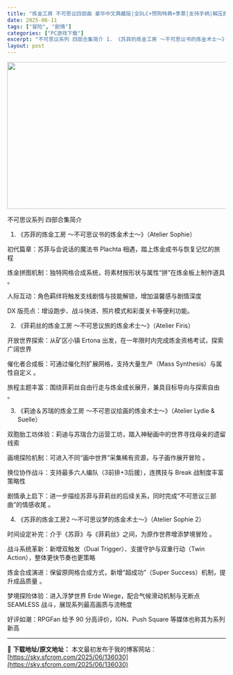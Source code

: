 ```yaml
---
title: "炼金工房 不可思议四部曲 豪华中文典藏版|全DLC+预购特典+季票|支持手柄|解压即玩|"
date: 2025-06-11
tags: ["冒险", "剧情"]
categories: ["PC游戏下载"]
excerpt: "不可思议系列 四部合集简介 1. 《苏菲的炼金工房 ～不可思议书的炼金术士～》（Atelier Sophie） 初代篇章：苏菲与会说话的魔法书 Plachta 相遇，踏上炼金成书与恢复记忆的旅程 炼金拼图机制：独特网格合成系统，将素材按形状与属性“拼”在炼金板上制作道具 。 人际互动：角色羁绊将触发&hellip;"
layout: post
---
```


<img class="aligncenter size-full wp-image-136031" src="https://sky.sfcrom.com/wp-content/uploads/2025/06/2025061108345624.webp" alt="" width="600" height="338" />

不可思议系列 四部合集简介

1. 《苏菲的炼金工房 ～不可思议书的炼金术士～》（Atelier Sophie）

初代篇章：苏菲与会说话的魔法书 Plachta 相遇，踏上炼金成书与恢复记忆的旅程

炼金拼图机制：独特网格合成系统，将素材按形状与属性“拼”在炼金板上制作道具 。

人际互动：角色羁绊将触发支线剧情与技能解锁，增加温馨感与剧情深度

DX 版亮点：增设跑步、战斗快进、照片模式和彩蛋关卡等便利功能。

2. 《菲莉丝的炼金工房 ～不可思议旅的炼金术士～》（Atelier Firis）

开放世界探索：从矿区小镇 Ertona 出发，在一年限时内完成炼金资格考试，探索广阔世界

催化者合成板：可通过催化剂扩展网格，支持大量生产（Mass Synthesis）与属性自定义 。

旅程主题丰富：围绕菲莉丝自由行走与炼金成长展开，兼具目标导向与探索自由 。

3. 《莉迪＆苏瑞的炼金工房 ～不可思议绘画的炼金术士～》（Atelier Lydie &amp; Suelle）

双胞胎工坊体验：莉迪与苏瑞合力运营工坊，踏入神秘画中的世界寻找母亲的遗留线索

画境探险机制：可进入不同“画中世界”采集稀有资源，与子画作展开冒险 。

换位协作战斗：支持最多六人编队（3前排+3后援），连携技与 Break 战制度丰富策略性

剧情承上启下：进一步描绘苏菲与菲莉丝的后续关系，同时完成“不可思议三部曲”的情感收尾 。

4. 《苏菲的炼金工房2 ～不可思议梦的炼金术士～》（Atelier Sophie 2）

时间设定补完：介于《苏菲》与《菲莉丝》之间，为原作世界增添梦境冒险 。

战斗系统革新：新增双触发（Dual Trigger）、支援守护与双重行动（Twin Action），整体更快节奏也更策略

炼金合成演进：保留原网格合成方式，新增“超成功”（Super Success）机制，提升成品质量 。

梦境探险体验：进入浮梦世界 Erde Wiege，配合气候滑动机制与无断点 SEAMLESS 战斗，展现系列最高画质与流畅度

好评如潮：RPGFan 给予 90 分高评价，IGN、Push Square 等媒体也称其为系列新高

---
📖 **下载地址/原文地址：** 本文最初发布于我的博客网站：[https://sky.sfcrom.com/2025/06/136030](https://sky.sfcrom.com/2025/06/136030)
